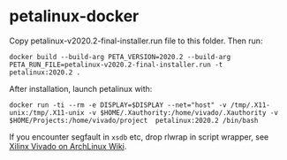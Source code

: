 # petalinux-docker

Copy petalinux-v2020.2-final-installer.run file to this folder. Then run:

`docker build --build-arg PETA_VERSION=2020.2 --build-arg PETA_RUN_FILE=petalinux-v2020.2-final-installer.run -t petalinux:2020.2 .`

After installation, launch petalinux with:

`docker run -ti --rm -e DISPLAY=$DISPLAY --net="host" -v /tmp/.X11-unix:/tmp/.X11-unix -v $HOME/.Xauthority:/home/vivado/.Xauthority -v $HOME/Projects:/home/vivado/project  petalinux:2020.2 /bin/bash`

If you encounter segfault in `xsdb` etc, drop rlwrap in script wrapper, see [Xilinx Vivado on ArchLinux Wiki](https://wiki.archlinux.org/title/Xilinx_Vivado).
